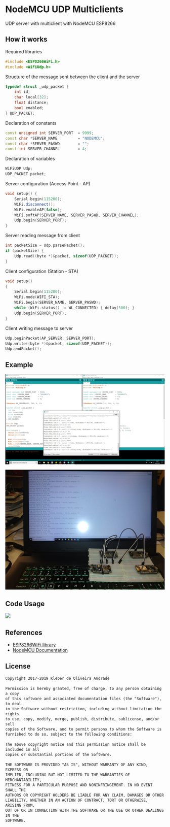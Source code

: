 # NodeMCU UDP Multiclients

UDP server with multiclient with NodeMCU ESP8266

## How it works

Required libraries

```cpp
#include <ESP8266WiFi.h>
#include <WiFiUdp.h>
```

Structure of the message sent between the client and the server

```cpp
typedef struct _udp_packet {
    int id;
    char local[32];
    float distance;
    bool enabled;
} UDP_PACKET;
```

Declaration of constants

```cpp
const unsigned int SERVER_PORT  = 9999;
const char *SERVER_NAME         = "NODEMCU";
const char *SERVER_PASWD        = "";
const int SERVER_CHANNEL        = 4;
```

Declaration of variables

```cpp
WiFiUDP Udp;
UDP_PACKET packet;
```

Server configuration (Access Point - AP)

```cpp
void setup() {
    Serial.begin(115200);
    WiFi.disconnect();
    WiFi.enableAP(false);
    WiFi.softAP(SERVER_NAME, SERVER_PASWD, SERVER_CHANNEL);
    Udp.begin(SERVER_PORT);
}
```

Server reading message from client

```cpp
int packetSize = Udp.parsePacket();
if (packetSize) {
    Udp.read((byte *)&packet, sizeof(UDP_PACKET));
}
```

Client configuration (Station - STA)

```cpp
void setup()
{
    Serial.begin(115200);
    WiFi.mode(WIFI_STA);
    WiFi.begin(SERVER_NAME, SERVER_PASWD);
    while (WiFi.status() != WL_CONNECTED) { delay(500); }
    Udp.begin(SERVER_PORT);
}
```

Client writing message to server

```cpp
Udp.beginPacket(AP_SERVER, SERVER_PORT);
Udp.write((byte *)&packet, sizeof(UDP_PACKET));
Udp.endPacket();
```

## Example

<p align="center">
  <img src="https://github.com/kleberandrade/nodemcu-udp-multiclient/blob/master/figures/sample_sw.jpeg" width="600"/>
</p>

<p align="center">
  <img src="https://github.com/kleberandrade/nodemcu-udp-multiclient/blob/master/figures/sample_hw.jpeg" width="600"/>
</p>

## Code Usage

[![](http://img.youtube.com/vi/j2EpkgpPG8g/0.jpg)](http://www.youtube.com/watch?v=j2EpkgpPG8g "")

## References

-  [ESP8266WiFi library](https://arduino-esp8266.readthedocs.io/en/latest/esp8266wifi/readme.html)
-  [NodeMCU Documentation](https://nodemcu.readthedocs.io/en/master/modules/wifi/#wifisetmode) 

## License

    Copyright 2017-2019 Kleber de Oliveira Andrade

    Permission is hereby granted, free of charge, to any person obtaining a copy
    of this software and associated documentation files (the "Software"), to deal
    in the Software without restriction, including without limitation the rights
    to use, copy, modify, merge, publish, distribute, sublicense, and/or sell
    copies of the Software, and to permit persons to whom the Software is
    furnished to do so, subject to the following conditions:

    The above copyright notice and this permission notice shall be included in all
    copies or substantial portions of the Software.

    THE SOFTWARE IS PROVIDED "AS IS", WITHOUT WARRANTY OF ANY KIND, EXPRESS OR
    IMPLIED, INCLUDING BUT NOT LIMITED TO THE WARRANTIES OF MERCHANTABILITY,
    FITNESS FOR A PARTICULAR PURPOSE AND NONINFRINGEMENT. IN NO EVENT SHALL THE
    AUTHORS OR COPYRIGHT HOLDERS BE LIABLE FOR ANY CLAIM, DAMAGES OR OTHER
    LIABILITY, WHETHER IN AN ACTION OF CONTRACT, TORT OR OTHERWISE, ARISING FROM,
    OUT OF OR IN CONNECTION WITH THE SOFTWARE OR THE USE OR OTHER DEALINGS IN THE
    SOFTWARE.